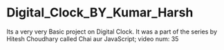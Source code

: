 # Digital_Clock_BY_Kumar_Harsh
Its a very very Basic project on Digital Clock. It was a part of the series by Hitesh Choudhary called Chai aur JavaScript; video num: 35
